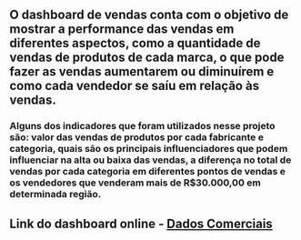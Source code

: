 ##    O dashboard de vendas conta com o objetivo de mostrar a performance das vendas em diferentes aspectos, como a quantidade de vendas de produtos de cada marca, o que pode fazer as vendas aumentarem ou diminuírem e como cada vendedor se saíu em relação às vendas.

###    Alguns dos indicadores que foram utilizados nesse projeto são: valor das vendas de produtos por cada fabricante e categoria, quais são os principais influenciadores que podem influenciar na alta ou baixa das vendas, a diferença no total de vendas por cada categoria em diferentes pontos de vendas e os vendedores que venderam mais de R$30.000,00 em determinada região.

## Link do dashboard online - [Dados Comerciais](https://app.powerbi.com/view?r=eyJrIjoiZDNmNWM3OGItMmVhNC00NDg5LThiYTQtZDY4ZTk1NTE1NTU4IiwidCI6ImIxMDUxYzRiLTNiOTQtNDFhYi05NDQxLWU3M2E3MjM0MmZkZCJ9)
